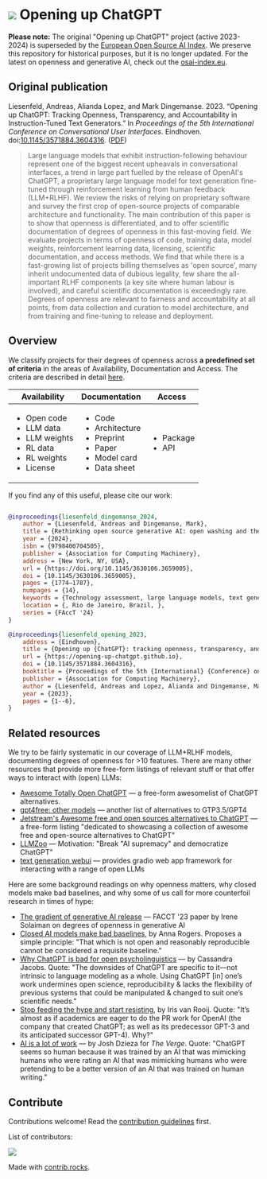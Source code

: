 # [![](/openchatgpt-logo-favicon-red-on-transparent.png)](https://osai-index.eu/) Opening up ChatGPT

**Please note:** The original "Opening up ChatGPT" project (active 2023-2024) is superseded by the [European Open Source AI Index](https://osai-index.eu). We preserve this repository for historical purposes, but it is no longer updated. For the latest on openness and generative AI, check out the [osai-index.eu](https://osai-index.eu).

## Original publication

Liesenfeld, Andreas, Alianda Lopez, and Mark Dingemanse. 2023. “Opening up ChatGPT: Tracking Openness, Transparency, and Accountability in Instruction-Tuned Text Generators.” In _Proceedings of the 5th International Conference on Conversational User Interfaces_. Eindhoven. doi:[10.1145/3571884.3604316](https://doi.org/10.1145/3571884.3604316). ([PDF](https://pure.mpg.de/pubman/item/item_3526897_1/component/file_3526898/Liesenfeld%20et%20al_2023_Opening%20up%20ChatGPT.pdf))

> Large language models that exhibit instruction-following behaviour represent one of the biggest recent upheavals in conversational interfaces, a trend in large part fuelled by the release of OpenAI's ChatGPT, a proprietary large language model for text generation fine-tuned through reinforcement learning from human feedback (LLM+RLHF). We review the risks of relying on proprietary software and survey the first crop of open-source projects of comparable architecture and functionality. The main contribution of this paper is to show that openness is differentiated, and to offer scientific documentation of degrees of openness in this fast-moving field. We evaluate projects in terms of openness of code, training data, model weights, reinforcement learning data, licensing, scientific documentation, and access methods. We find that while there is a fast-growing list of projects billing themselves as 'open source', many inherit undocumented data of dubious legality, few share the all-important RLHF components (a key site where human labour is involved), and careful scientific documentation is exceedingly rare. Degrees of openness are relevant to fairness and accountability at all points, from data collection and curation to model architecture, and from training and fine-tuning to release and deployment. 

## Overview
We classify projects for their degrees of openness across **a predefined set of criteria** in the areas of Availability, Documentation and Access. The criteria are described in detail [here](https://github.com/opening-up-chatgpt/opening-up-chatgpt.github.io/tree/main/projects#criteria).

| Availability                                                          | Documentation                                                      | Access          |
|-----------------------------------------------------------------------|--------------------------------------------------------------------|-----------------|
| <ul><li>Open code</li><li>LLM data</li><li>LLM weights</li><li>RL data</li><li>RL weights</li><li>License</li></ul> | <ul><li>Code</li><li>Architecture</li><li>Preprint</li><li>Paper</li><li>Model card</li><li>Data sheet</li></ul> | <ul><li>Package</li><li>API</li></ul> |

If you find any of this useful, please cite our work:

```bibtex

@inproceedings{liesenfeld_dingemanse_2024,
	author = {Liesenfeld, Andreas and Dingemanse, Mark},
	title = {Rethinking open source generative AI: open washing and the EU AI Act},
	year = {2024},
	isbn = {9798400704505},
	publisher = {Association for Computing Machinery},
	address = {New York, NY, USA},
	url = {https://doi.org/10.1145/3630106.3659005},
	doi = {10.1145/3630106.3659005},
	pages = {1774–1787},
	numpages = {14},
	keywords = {Technology assessment, large language models, text generators, text-to-image generators},
	location = {, Rio de Janeiro, Brazil, },
	series = {FAccT '24}
}

@inproceedings{liesenfeld_opening_2023,
	address = {Eindhoven},
	title = {Opening up {ChatGPT}: tracking openness, transparency, and accountability in instruction-tuned text generators},
	url = {https://opening-up-chatgpt.github.io},
	doi = {10.1145/3571884.3604316},
	booktitle = {Proceedings of the 5th {International} {Conference} on {Conversational} {User} {Interfaces}},
	publisher = {Association for Computing Machinery},
	author = {Liesenfeld, Andreas and Lopez, Alianda and Dingemanse, Mark},
	year = {2023},
	pages = {1--6},
}

```

## Related resources

We try to be fairly systematic in our coverage of LLM+RLHF models, documenting degrees of openness for >10 features. There are many other resources that provide more free-form listings of relevant stuff or that offer ways to interact with (open) LLMs:

* [Awesome Totally Open ChatGPT](https://github.com/nichtdax/awesome-totally-open-chatgpt/) — a free-form awesomelist of ChatGPT alternatives.
* [gpt4free: other models](https://github.com/xtekky/gpt4free#other-models) — another list of alternatives to GTP3.5/GPT4
* [Jetstream's Awesome free and open sources alternatives to ChatGPT](https://github.com/JetstreamAIVisionary/Awesome-free-and-open-source-alternatives-to-ChatGPT-and-pilot-training-courseware.-) — a free-form listing "dedicated to showcasing a collection of awesome free and open-source alternatives to ChatGPT"
* [LLMZoo](https://github.com/FreedomIntelligence/LLMZoo) — Motivation: "Break "AI supremacy" and democratize ChatGPT"
* [text generation webui](https://github.com/oobabooga/text-generation-webui) — provides gradio web app framework for interacting with a range of open LLMs 

Here are some background readings on why openness matters, why closed models make bad baselines, and why some of us call for more counterfoil research in times of hype:

* [The gradient of generative AI release](https://dl.acm.org/doi/10.1145/3593013.3593981) — FACCT '23 paper by Irene Solaiman on degrees of openness in generative AI
* [Closed AI models make bad baselines](https://hackingsemantics.xyz/2023/closed-baselines/), by Anna Rogers. Proposes a simple principle: "That which is not open and reasonably reproducible cannot be considered a requisite baseline."
* [Why ChatGPT is bad for open psycholinguistics](https://cxjacobs.notion.site/Why-ChatGPT-is-bad-for-open-psycholinguistics-6accb832bb4d414aa2fa8e648af95d7f) — by Cassandra Jacobs. Quote: "The downsides of ChatGPT are specific to it—not intrinsic to language modeling as a whole. Using ChatGPT [in] one’s work undermines open science, reproducibility & lacks the flexibility of previous systems that could be manipulated & changed to suit one’s scientific needs."
* [Stop feeding the hype and start resisting](https://irisvanrooijcogsci.com/2023/01/14/stop-feeding-the-hype-and-start-resisting/), by Iris van Rooij. Quote: "It’s almost as if academics are eager to do the PR work for OpenAI (the company that created ChatGPT; as well as its predecessor GPT-3 and its anticipated successor GPT-4). Why?"
* [AI is a lot of work](https://www.theverge.com/features/23764584/ai-artificial-intelligence-data-notation-labor-scale-surge-remotasks-openai-chatbots) — by Josh Dzieza for _The Verge_. Quote: "ChatGPT seems so human because it was trained by an AI that was mimicking humans who were rating an AI that was mimicking humans who were pretending to be a better version of an AI that was trained on human writing."  

## Contribute

Contributions welcome! Read the [contribution guidelines](contributing.md) first.

List of contributors:

<a href="https://github.com/liesenf/awesome-open-chatgpt/graphs/contributors">
  <img src="https://contrib.rocks/image?repo=liesenf/awesome-open-chatgpt" />
</a>

Made with [contrib.rocks](https://contrib.rocks).
